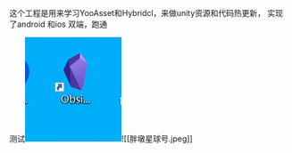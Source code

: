 这个工程是用来学习YooAsset和Hybridcl，来做unity资源和代码热更新，
实现了android 和ios 双端，跑通

测试![](Pasted%20image%2020230520132817.png)![[胖墩星球号.jpeg]]